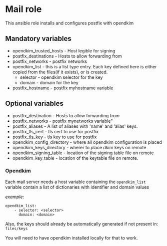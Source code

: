 # Mail role
This ansible role installs and configures postfix with opendkim

## Mandatory variables

* opendkim_trusted_hosts -  Host legible for signing
* postfix_destinations - Hosts to allow forwarding from
* postfix_networks - postfix networks
* opendkim_list - this is a list type entry. Each key defined here is either
copied from the files(if it exists), or is created.
    * selector - opendkim selector for the key
    * domain - domain for the key
* postfix_hostname - postfix myhostname variable

## Optional variables

* postfix_destination - Hosts to allow forwarding from
* postfix_networks - postfix mynetworks variable"
* postfix_aliases - A list of aliases with 'name' and 'alias' keys.
* postfix_tls_cert - tls cert to use for postfix
* postfix_tls_key - tls key to use for postfix
* opendkim_config_directory -  where all opendkim configuration is placed
* opendkim_keys_directory - wherer to place dkim keys on remote
* opendkim_signing_table - location of the signing table file on remote
* opendkim_key_table - location of the keytable file on remote.

### Opendkim
Each mail server needs a host variable containing the `opendkim_list`
variable contain a list of dictionaries with identifier and domain values

*example:*
```
opendkim_list:
    - selector: <selector>
      domain: <domain>
```
Also, the keys should already be automatically generated if not present in:
`files/keys`

You will need to have opendkim installed locally for that to work.
